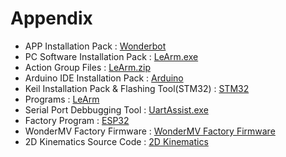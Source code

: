 # Appendix

* APP Installation Pack : [Wonderbot]()
* PC Software Installation Pack : [LeArm.exe]()
* Action Group Files : [LeArm.zip]()
* Arduino IDE Installation Pack : [Arduino]()
* Keil Installation Pack & Flashing Tool(STM32) : [STM32]()
* Programs : [LeArm]()
* Serial Port Debbugging Tool : [UartAssist.exe]()
* Factory Program : [ESP32]()
* WonderMV Factory Firmware : [WonderMV Factory Firmware]()
* 2D Kinematics Source Code : [2D Kinematics]()